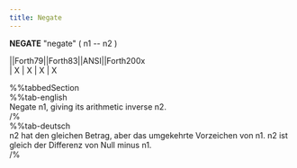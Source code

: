 ```yaml
---
title: Negate
---
```

__NEGATE__ "negate" ( n1 -- n2 )  
  
  
  
||Forth79||Forth83||ANSI||Forth200x  
|   X     |   X    |  X  |    X  
  
  
  
%%tabbedSection  
%%tab-english  
Negate n1, giving its arithmetic inverse n2.  
/%  
%%tab-deutsch  
n2 hat den gleichen Betrag, aber das umgekehrte Vorzeichen von n1. n2 ist gleich der Differenz von Null minus n1.  
/%  
